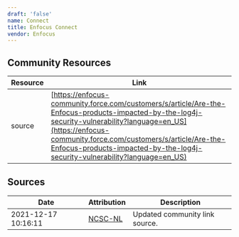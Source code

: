 ```yaml
---
draft: 'false'
name: Connect
title: Enfocus Connect
vendor: Enfocus
---
```



## Community Resources
| Resource | Link |
| --- | --- |
| source | [https://enfocus-community.force.com/customers/s/article/Are-the-Enfocus-products-impacted-by-the-log4j-security-vulnerability?language=en_US](https://enfocus-community.force.com/customers/s/article/Are-the-Enfocus-products-impacted-by-the-log4j-security-vulnerability?language=en_US) |


## Sources
| Date | Attribution | Description |
| --- | --- | --- |
| 2021-12-17 10:16:11 | [NCSC-NL](https://github.com/NCSC-NL/log4shell/blob/main/software/README.md) | Updated community link source.  |

